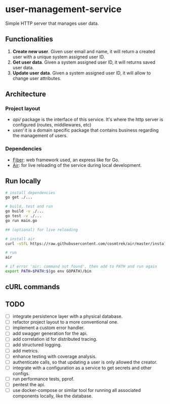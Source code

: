 # user-management-service

Simple HTTP server that manages user data.

## Functionalities
1. __Create new user__. Given user email and name, it will return a created user with a unique system assigned user ID.
2. __Get user data__. Given a system assigned user ID, it will returns saved user data.
3. __Update user data__. Given a system assigned user ID, it will allow to change user attributes.

## Architecture
<!-- TODO: diagram -->

### Project layout
- _api/_ package is the interface of this service. It's where the http server is configured (routes, middlewares, etc)
- _user/_ it is a domain specific package that contains business regarding the management of users.

### Dependencies
- [Fiber](https://gofiber.io/): web framework used, an express like for Go.
- [Air](https://github.com/cosmtrek/air): for live reloading of the service during local development.

## Run locally

```sh
# install dependencies
go get ./...

# build, test and run
go build -v ./...
go test -v ./...
go run main.go

## (optional) for live reloading

# install air
curl -sSfL https://raw.githubusercontent.com/cosmtrek/air/master/install.sh | sh -s -- -b $(go env GOPATH)/bin

# run
air

# if error 'air: command not found', then add to PATH and run again
export PATH=$PATH:$(go env GOPATH)/bin
```

## cURL commands



## TODO
- [ ] integrate persistence layer with a physical database. 
- [ ] refactor project layout to a more conventional one.
- [ ] implement a custom error handler.
- [ ] add swagger generation for the api.
- [ ] add correlation id for distributed tracing.
- [ ] add structured logging.
- [ ] add metrics.
- [ ] enhance testing with coverage analysis.
- [ ] authenticate calls, so that updating a user is only allowed the creator.
- [ ] integrate with a configuration as a service to get secrets and other configs.
- [ ] run performance tests, pprof.
- [ ] pentest the api.
- [ ] use docker-compose or similar tool for running all associated components locally, like the database.